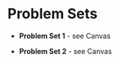 # Problem Sets

<!-- Problem sets should be submitted as a *single* Jupyter notebook on Canvas, with the code and output clean. -->
- **Problem Set 1** - see Canvas
<!-- Due Tuesday, September 12 -->
<!--   - To possibly tailor course content to students' interests, please answer: -->
<!--       1. What is/are your field(s)? -->
<!--       2. Give an example of a paper with computations similar to what you'd like to be able to do. -->
<!--   - Exercises 7, 8(a), and 8(b) in [Introductory Examples](https://julia.quantecon.org/getting_started_julia/julia_by_example.html) -->
  <!-- - Redo any exercise of your choice from 1 to 6 in [Introductory Examples](https://julia.quantecon.org/getting_started_julia/julia_by_example.html) -->
  <!--   - In all "Redo" look at the provided solutions afterwards, but still submit your code -->
  <!-- - Exercise 7 in [Julia Essentials](https://julia.quantecon.org/getting_started_julia/julia_essentials.html) -->
- **Problem Set 2** - see Canvas
<!-- - **Problem Set 2** - Due Wednesday, September 21 -->
<!--   <\!-- -  Exercises 2 and  3 <\\!-- , and 4 -\\-> in [Fundamental Types](https://julia.quantecon.org/getting_started_julia/fundamental_types.html) -\-> -->
<!--   - Exercises 1, 2, 3, 4, and 5 in [Introduction to Types](https://julia.quantecon.org/getting_started_julia/introduction_to_types.html) -->

<!-- - **Problem Set 3** - Due Wednesday, October 5 -->
<!--   - Exercise 1 in [Generic Programming](https://julia.quantecon.org/more_julia/generic_programming.html) -->
<!--   - Read [Kaplan, Moll, & Violante (2018)](https://www.proquest.com/docview/2008829729?accountid=14656) and outline the steps needed to reproduce their results. Your outline need not be especially detailed. Pay particular attention to how the project can be broken into smaller, relatively independent tasks. -->
<!--   - What's your github username or email? I will give you read/write access to https://github.com/ubcecon/ECON622_HANK (Sign up for a github account if you haven't already). -->

<!-- - **Problem Set 4** - Due Monday, October 17th -->
<!--     - Review [this pull request](https://github.com/ubcecon/ECON622_HANK/pull/9/files) -->
<!--     - Solve the optimal control problem for either households or intermediate goods firms. Create a branch for your code in https://github.com/ubcecon/ECON622_HANK/ . -->
<!--       Turn in your code by creating a pull request. -->

<!--   - Exercises 5 in [Introduction to Types](https://julia.quantecon.org/getting_started_julia/introduction_to_types.html) -->
<!--   - Exercise 1 in [Generic Programming](https://julia.quantecon.org/more_julia/generic_programming.html) -->
<!-- - **Problem Set 4:** Due Thursday, February 10 -->
<!--   - Exercises 1a, 1b, 1c  in [Git and Github](https://julia.quantecon.org/software_engineering/version_control.html) OR Exercise 2a OR Exercise 2b -->
<!--     - For the git/github in your ipynb notebook add links to the various PRs or screenshots with some evidence that you executed the steps.  No need to do much about the formatting -->
<!--     - The easiest is certainly if you do all of this with public github repos, and then you can just provide links to the "evidence" -->
<!-- - **Problem Set 5:** Due Friday, February 18 -->
<!--   - Exercise 1 in [Testing and Packages](https://julia.quantecon.org/software_engineering/testing.html) Or -->
<!--   - Or contribute tests to another package (this could be your own package or some other public package) -->
<!-- - **Problem Set 6:** Due Thursday, March 10 -->
<!--   - Improve the performance of a piece of code. Preferrably, this would be code useful for your research, but it can be any code from a package, previous assignment, lecture, etc. Attempt to improve the code's performance. Include benchmarks of the initial version and your modified version. Briefly describe the things you tried. -->

<!-- - **Problem Set 6:** Due Thursday, October 29th -->
<!--   - Complete one of the exercises from [optimization algorithms](https://schrimpf.github.io/AnimatedOptimization.jl/exercises/) Turn in a link to a public git repo containing your work (preferred) or a jupyter notebook. -->
<!-- - **Problem Set 7:** Due Thursday, November 5th : either   -->
<!--   a) Work on one of the issues in [GMMInference.jl](https://github.com/schrimpf/GMMInference.jl/issues).  -->
<!--     - If you have a GMM model you're interested in, Issue #7 would be a good choice -->
<!--     - If you are interested in econometric theory, issues #5 and the second bullet of #8 are good and will require some research -->
<!--     - If you like thinking about code organization and package design, #2, #6, or #10 are relevant -->
<!--     - As with the previous assignment, you need not complete the task; make whatever progress you can in 6 hours or so. If you want your work to be added to the repository, either make a pull request or say so on whatever you turn in.  -->

<!--   or  -->
<!--   b) Contribute to another Julia package. This can be something modest like clarifying documentation, improving tests, or even creating an issue reporting a bug or thoughtfully requesting a feature. Check with me if you're unsure whether your plan is appropriate. -->
<!-- - **Problem Set 8:** Due Thursday, November 19th -->
<!--   - Improve the performance of a piece of code. Take some code from a package, previous assignment, or lecture and attempt to improve its performance. Include benchmarks of the initial version and your modified version. Briefly describe the things you tried.  -->
<!-- - **Problem Set 7:** -->
